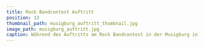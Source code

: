 ```yaml
---
title: Rock Bandcontest Auftritt
position: 13
thumbnail_path: musigburg_auftritt_thumbnail.jpg
image_path: musigburg_auftritt.jpg
caption: Während des Auftritts am Rock Bandcontest in der Musigburg in Aarburg
---
```

